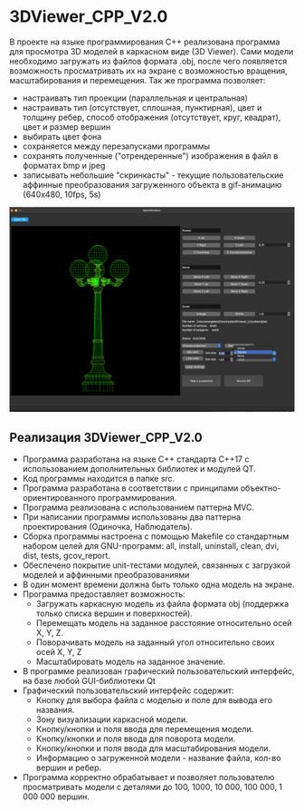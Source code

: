 # 3DViewer_CPP_V2.0

В проекте на языке программирования С++ реализована программа для просмотра 3D моделей в каркасном виде (3D Viewer). Сами модели необходимо загружать из файлов формата .obj, после чего появляется возможность просматривать их на экране с возможностью вращения, масштабирования и перемещения. Так же программа позволяет:
 - настраивать тип проекции (параллельная и центральная)
 - настраивать тип (отсутствует, сплошная, пунктирная), цвет и толщину ребер, способ отображения (отсутствует, круг, квадрат), цвет и размер вершин
 - выбирать цвет фона
 - сохраняется между перезапусками программы
 - сохранять полученные ("отрендеренные") изображения в файл в форматах bmp и jpeg
 - записывать небольшие "скринкасты" - текущие пользовательские аффинные преобразования загруженного объекта в gif-анимацию (640x480, 10fps, 5s)

![Screen_SmartCalc](https://github.com/N0vaT/3DViewer_CPP_V2.0/blob/main/Screen.png)

## Реализация 3DViewer_CPP_V2.0

- Программа разработана на языке С++ стандарта C++17 с использованием дополнительных библиотек и модулей QT.
- Код программы находится в папке src.
- Программа разработана в соответствии с принципами объектно-ориентированного программирования.
- Программа реализована с использованием паттерна MVC.
- При написании программы использованы два паттерна проектирования (Одиночка,  Наблюдатель).
- Сборка программы настроена с помощью Makefile со стандартным набором целей для GNU-программ: all, install, uninstall, clean, dvi, dist, tests, gcov_report.
- Обеспечено покрытие unit-тестами модулей, связанных с загрузкой моделей и аффинными преобразованиями
- В один момент времени должна быть только одна модель на экране.
- Программа предоставляет возможность:
    - Загружать каркасную модель из файла формата obj (поддержка только списка вершин и поверхностей).
    - Перемещать модель на заданное расстояние относительно осей X, Y, Z.
    - Поворачивать модель на заданный угол относительно своих осей X, Y, Z
    - Масштабировать модель на заданное значение.
- В программе реализован графический пользовательский интерфейс, на базе любой GUI-библиотеки Qt
- Графический пользовательский интерфейс содержит:
    - Кнопку для выбора файла с моделью и поле для вывода его названия.
    - Зону визуализации каркасной модели.
    - Кнопку/кнопки и поля ввода для перемещения модели. 
    - Кнопку/кнопки и поля ввода для поворота модели. 
    - Кнопку/кнопки и поля ввода для масштабирования модели.  
    - Информацию о загруженной модели - название файла, кол-во вершин и ребер.
- Программа корректно обрабатывает и позволяет пользователю просматривать модели с деталями до 100, 1000, 10 000, 100 000, 1 000 000 вершин.